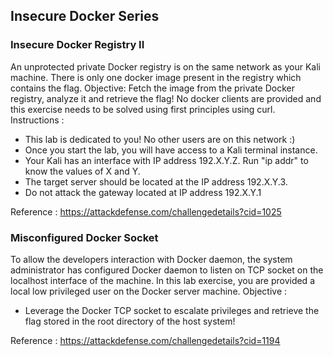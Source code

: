 ## Insecure Docker Series
### Insecure Docker Registry II 

An unprotected private Docker registry is on the same network as your Kali machine. There is only one docker image present in the registry which contains the flag.
Objective: Fetch the image from the private Docker registry, analyze it and retrieve the flag!  No docker clients are provided and this exercise needs to be solved using first principles using curl.
Instructions : 
- This lab is dedicated to you! No other users are on this network :) 
- Once you start the lab, you will have access to a Kali terminal instance.
- Your Kali has an interface with IP address 192.X.Y.Z. Run "ip addr" to know the values of X and Y.
- The target server should be located at the IP address 192.X.Y.3. 
- Do not attack the gateway located at IP address 192.X.Y.1

Reference : https://attackdefense.com/challengedetails?cid=1025

### Misconfigured Docker Socket

To allow the developers interaction with Docker daemon, the system administrator has configured Docker daemon to listen on TCP socket on the localhost interface of the machine. In this lab exercise, you are provided a local low privileged user on the Docker server machine. 
Objective : 
- Leverage the Docker TCP socket to escalate privileges and retrieve the flag stored in the root directory of the host system!  
  
Reference : https://attackdefense.com/challengedetails?cid=1194
